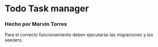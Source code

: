 <h1>Todo Task manager</h1>
<h3>Hecho por Marvin Torres</h3>
<p>Para el correcto funcionamiento deben ejecutarse las migraciones y los seeders.</p>
